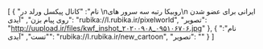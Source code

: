 [
  {
    "نام": "کانال پیکسل ورلد در \nروبیکا رتبه سه سرور های\n ایرانی برای عضو شدن روی پیام بزن",
    "آیدی": "rubika://l.rubika.ir/pixelworld",
    "تصویر": "http://uupload.ir/files/kwf_inshot_۲۰۲۰۰۹۰۸_۰۹۵۱۰۶۷۰۶.jpg"
  },
  {
    "نام": "تست",
    "آیدی": "rubika://l.rubika.ir/new_cartoon",
    "تصویر": ""
  }
]
